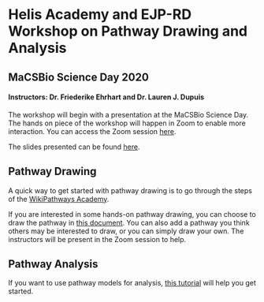 # Helis Academy and EJP-RD Workshop on Pathway Drawing and Analysis

## MaCSBio Science Day 2020

#### Instructors: Dr. Friederike Ehrhart and Dr. Lauren J. Dupuis
The workshop will begin with a presentation at the MaCSBio Science Day. The hands on piece of the workshop will happen in Zoom to enable more interaction. You can access the Zoom session [here](https://maastrichtuniversity.zoom.us/j/96692159517).

The slides presented can be found [here](Introduction_to_Pathway_Modeling_and_Analysis.pdf).

## Pathway Drawing
A quick way to get started with pathway drawing is to go through the steps of the [WikiPathways Academy](https://wikipathways.github.io/academy/).

If you are interested in some hands-on pathway drawing, you can choose to draw the pathway in [this document](https://docs.google.com/document/d/16eDWmcveBt8FP6WZVlr0E--I2jL1TH3obOr9dZ10o1I/edit). You can also add a pathway you think others may be interested to draw, or you can simply draw your own. The instructors will be present in the Zoom session to help.

## Pathway Analysis
If you want to use pathway models for analysis, [this tutorial](Pathway-analysis.md) will help you get started.
